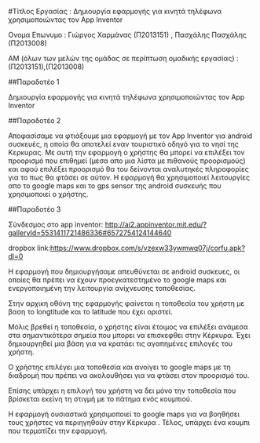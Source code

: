 #Τίτλος Εργασίας : Δημιουργία εφαρμογής για κινητά τηλέφωνα χρησιμοποιώντας τον App Inventor

Ονομα Επωνυμο : Γιώργος Χαρμάνας (Π2013151) , Πασχάλης Πασχάλης (Π2013008)

ΑΜ (όλων των μελών της ομάδας σε περίπτωση ομαδικής εργασίας) : (Π2013151),(Π2013008)

##Παραδοτέο 1

Δημιουργία εφαρμογής για κινητά τηλέφωνα χρησιμοποιώντας τον App Inventor

##Παραδοτέο 2

Αποφασίσαμε να φτιάξουμε μια εφαρμογή με τον App Inventor για android συσκευές,
η οποία θα αποτελεί εναν τουριστικό οδηγό για το νησί της Κερκυρας.
Με αυτή την εφαρμογή ο χρήστης θα μπορεί να επιλέξει τον προορισμό που
επιθημεί (μεσα απο μια λίστα με πιθανούς προορισμούς) και αφού επιλέξει προορισμό
θα του δείνονται αναλυτηκές πληροφορίες για το πως θα φτάσει σε αύτον.
Η εφαρμογή θα χρησιμοποιεί λειτουργίες απο το google maps και το gps sensor 
της android συσκευής που χρησιμοποιεί ο χρήστης.

##Παραδοτέο 3


Σύνδεσμος στο app inventor: http://ai2.appinventor.mit.edu/?galleryId=5531411721486336#6572754124144640


dropbox link:https://www.dropbox.com/s/vzexw33ywmwq07j/corfu.apk?dl=0


Η εφαρμογή που δημιουργήσαμε απευθύνεται σε android συσκευες, 
οι οποίες θα πρέπει να έχουν προεγκατεστημένο το google maps και 
ενεργοποιημένη την λειτουργία ανίχνευσης τοποθεσίας.

Στην αρχικη οθόνη της εφαρμογής φαίνεται η τοποθεσία του χρήστη με βαση το longtitude και το latitude που έχει οριστεί.
 
Μόλις βρεθεί η τοποθεσία, ο χρήστης είναι έτοιμος να επιλέξει ανάμεσα στα σημαντικότερα σημεία που μπορει να επισκεφθει στην Κέρκυρα.
Έχει δημιουργηθεί μια βάση για να κρατάει τις αγαπημένες επιλογές του χρήστη.

Ο χρήστης επιλέγει μια τοποθεσία και ανοίγει το google maps με τη διαδρομή που πρέπει να ακολουθήσει για να φτάσει στον προορισμό του.

Επίσης υπάρχει η επιλογή του χρήστη να δει μόνο την τοποθεσία που βρίσκεται εκείνη τη στιγμή με το πάτημα ενός κουμπιού.


Η εφαρμογή ουσιαστικά χρησιμοποιεί το google maps για να βοηθήσει τους χρήστες να περιηγηθούν στην Κέρκυρα . 
Τέλος, υπάρχει ένα κουμπι που τερματίζει την εφαρμογή.





